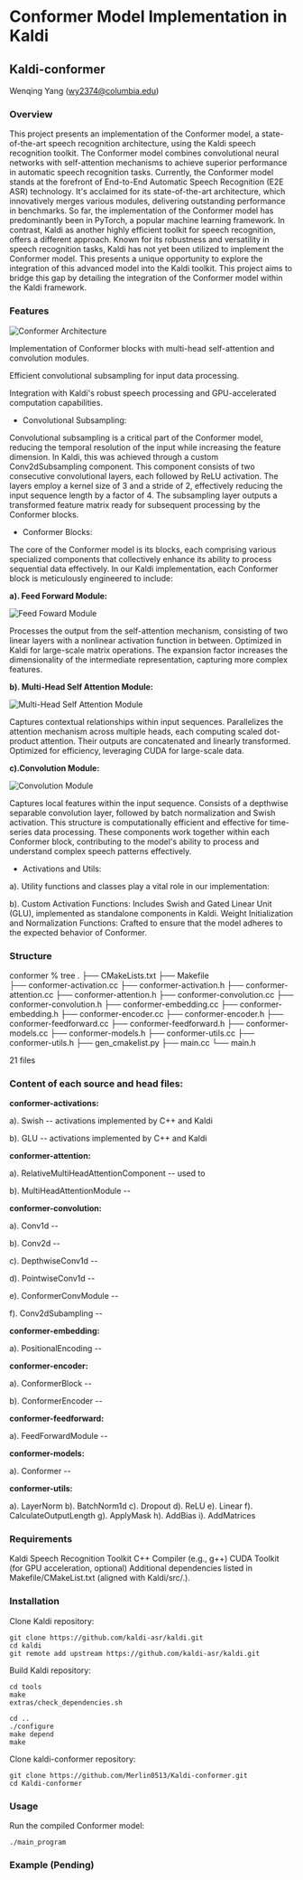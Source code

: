 # Conformer Model Implementation in Kaldi

## Kaldi-conformer

Wenqing Yang (wy2374@columbia.edu)

### Overview

This project presents an implementation of the Conformer model, a state-of-the-art speech recognition architecture, using the Kaldi speech recognition toolkit. The Conformer model combines convolutional neural networks with self-attention mechanisms to achieve superior performance in automatic speech recognition tasks. Currently, the Conformer model stands at the forefront of End-to-End Automatic Speech Recognition (E2E ASR) technology. It's acclaimed for its state-of-the-art architecture, which innovatively merges various modules, delivering outstanding performance in benchmarks. So far, the implementation of the Conformer model has predominantly been in PyTorch, a popular machine learning framework. In contrast, Kaldi as another highly efficient toolkit for speech recognition, offers a different approach. Known for its robustness and versatility in speech recognition tasks, Kaldi has not yet been utilized to implement the Conformer model. This presents a unique opportunity to explore the integration of this advanced model into the Kaldi toolkit. This project aims to bridge this gap by detailing the integration of the Conformer model within the Kaldi framework.

### Features

![Conformer Architecture](./img/conformer.png)

Implementation of Conformer blocks with multi-head self-attention and convolution modules.

Efficient convolutional subsampling for input data processing.

Integration with Kaldi's robust speech processing and GPU-accelerated computation capabilities.

- Convolutional Subsampling:

Convolutional subsampling is a critical part of the Conformer model, reducing the temporal resolution of the input while increasing the feature dimension. In Kaldi, this was achieved through a custom Conv2dSubsampling component. This component consists of two consecutive convolutional layers, each followed by ReLU activation. The layers employ a kernel size of 3 and a stride of 2, effectively reducing the input sequence length by a factor of 4. The subsampling layer outputs a transformed feature matrix ready for subsequent processing by the Conformer blocks.

- Conformer Blocks:

The core of the Conformer model is its blocks, each comprising various specialized components that collectively enhance its ability to process sequential data effectively. In our Kaldi implementation, each Conformer block is meticulously engineered to include:

**a). Feed Forward Module:**

![Feed Foward Module](./img/feed_forward.png)

Processes the output from the self-attention mechanism, consisting of two linear layers with a nonlinear activation function in between. Optimized in Kaldi for large-scale matrix operations. The expansion factor increases the dimensionality of the intermediate representation, capturing more complex features.

**b). Multi-Head Self Attention Module:** 

![Multi-Head Self Attention Module](./img/attention.png)

Captures contextual relationships within input sequences. Parallelizes the attention mechanism across multiple heads, each computing scaled dot-product attention. Their outputs are concatenated and linearly transformed. Optimized for efficiency, leveraging CUDA for large-scale data.

**c).Convolution Module:**

![Convolution Module](./img/convolution.png)

Captures local features within the input sequence. Consists of a depthwise separable convolution layer, followed by batch normalization and Swish activation. This structure is computationally efficient and effective for time-series data processing.
These components work together within each Conformer block, contributing to the model's ability to process and understand complex speech patterns effectively.

- Activations and Utils:

a). Utility functions and classes play a vital role in our implementation:

b). Custom Activation Functions: Includes Swish and Gated Linear Unit (GLU), implemented as standalone components in Kaldi.
Weight Initialization and Normalization Functions: Crafted to ensure that the model adheres to the expected behavior of Conformer.


### Structure

conformer % tree
.
├── CMakeLists.txt
├── Makefile    
├── conformer-activation.cc
├── conformer-activation.h
├── conformer-attention.cc
├── conformer-attention.h
├── conformer-convolution.cc
├── conformer-convolution.h
├── conformer-embedding.cc
├── conformer-embedding.h
├── conformer-encoder.cc
├── conformer-encoder.h
├── conformer-feedforward.cc
├── conformer-feedforward.h
├── conformer-models.cc
├── conformer-models.h
├── conformer-utils.cc
├── conformer-utils.h
├── gen_cmakelist.py
├── main.cc
└── main.h

21 files

### Content of each source and head files:
**conformer-activations:**

a). Swish -- activations implemented by C++ and Kaldi

b). GLU -- activations implemented by C++ and Kaldi

**conformer-attention:**

a). RelativeMultiHeadAttentionComponent -- used to 

b). MultiHeadAttentionModule --

**conformer-convolution:**

a). Conv1d --

b). Conv2d --

c). DepthwiseConv1d --

d). PointwiseConv1d --

e). ConformerConvModule --

f). Conv2dSubampling --

**conformer-embedding:**

a). PositionalEncoding -- 

**conformer-encoder:**

a). ConformerBlock --

b). ConformerEncoder --

**conformer-feedforward:**

a). FeedForwardModule --

**conformer-models:**

a). Conformer --

**conformer-utils:**

a). LayerNorm
b). BatchNorm1d
c). Dropout
d). ReLU
e). Linear
f). CalculateOutputLength
g). ApplyMask
h). AddBias
i). AddMatrices

### Requirements

Kaldi Speech Recognition Toolkit 
C++ Compiler (e.g., g++)
CUDA Toolkit (for GPU acceleration, optional)
Additional dependencies listed in Makefile/CMakeList.txt (aligned with Kaldi/src/.).

### Installation

Clone Kaldi repository:

```
git clone https://github.com/kaldi-asr/kaldi.git
cd kaldi
git remote add upstream https://github.com/kaldi-asr/kaldi.git
```

Build Kaldi repository:

```
cd tools
make
extras/check_dependencies.sh

cd ..
./configure
make depend
make
```

Clone kaldi-conformer repository:
```
git clone https://github.com/Merlin0513/Kaldi-conformer.git
cd Kaldi-conformer
```

### Usage

Run the compiled Conformer model:

```
./main_program
```

### Example (Pending)



